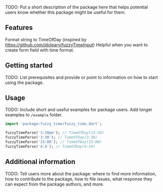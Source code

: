 <!-- 
This README describes the package. If you publish this package to pub.dev,
this README's contents appear on the landing page for your package.

For information about how to write a good package README, see the guide for
[writing package pages](https://dart.dev/guides/libraries/writing-package-pages). 

For general information about developing packages, see the Dart guide for
[creating packages](https://dart.dev/guides/libraries/create-library-packages)
and the Flutter guide for
[developing packages and plugins](https://flutter.dev/developing-packages). 
-->

TODO: Put a short description of the package here that helps potential users
know whether this package might be useful for them.

## Features

Format string to TimeOfDay (inspired by <https://github.com/jdoleary/fuzzyTimeInput>)
Helpful when you want to create form field with time format.

## Getting started

TODO: List prerequisites and provide or point to information on how to
start using the package.

## Usage

TODO: Include short and useful examples for package users. Add longer examples
to `/example` folder. 

```dart
import 'package:fuzzy_time/fuzzy_time.dart';

fuzzyTimeParse('3:30pm'); // TimeOfDay(15:30)
fuzzyTimeParse('3:30'); // TimeOfDay(3:30)
fuzzyTimeParse('15:00'); // TimeOfDay(15:00)
fuzzyTimeParse('4.4'); // TimeOfDay(4:24)
```

## Additional information

TODO: Tell users more about the package: where to find more information, how to 
contribute to the package, how to file issues, what response they can expect 
from the package authors, and more.
